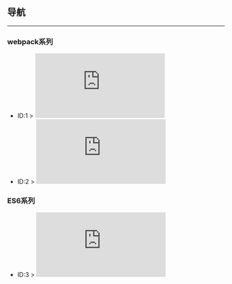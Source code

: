 
## 导航 ##

---

### webpack系列 ###

- ID:1 > ![webpack restart阶段一](https://github.com/WeiJietao/LogBase/blob/master/webpack%20restart%E9%98%B6%E6%AE%B5%E4%B8%80.md)
- ID:2 > ![webpack常规配置总结](https://github.com/WeiJietao/LogBase/blob/master/webpack%E5%B8%B8%E8%A7%84%E9%85%8D%E7%BD%AE%E6%80%BB%E7%BB%93.md)

### ES6系列 ###

- ID:3 > ![Babel配置笔记](https://github.com/WeiJietao/LogBase/blob/master/Babel%E9%85%8D%E7%BD%AE%E7%AC%94%E8%AE%B0.md)